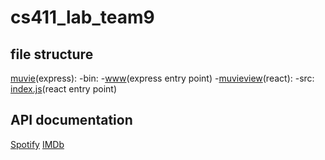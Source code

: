 # cs411_lab_team9

## file structure
[muvie](/muvie)(express):
    -bin:
        -[www](/muvie/bin/www)(express entry point)
    -[muvieview](/muvie/muvieview)(react):
        -src:
            [index.js](/muvie/muvieview/src/index.js)(react entry point)

## API documentation
[Spotify](https://developer.spotify.com/documentation/web-api/reference/#/)
[IMDb](https://imdb-api.com/API)
